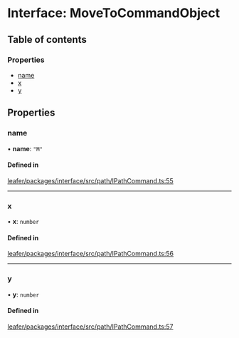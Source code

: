 # Interface: MoveToCommandObject

## Table of contents

### Properties

- [name](MoveToCommandObject.md#name)
- [x](MoveToCommandObject.md#x)
- [y](MoveToCommandObject.md#y)

## Properties

### name

• **name**: ``"M"``

#### Defined in

[leafer/packages/interface/src/path/IPathCommand.ts:55](https://github.com/leaferjs/leafer/blob/8d161c2/packages/interface/src/path/IPathCommand.ts#L55)

___

### x

• **x**: `number`

#### Defined in

[leafer/packages/interface/src/path/IPathCommand.ts:56](https://github.com/leaferjs/leafer/blob/8d161c2/packages/interface/src/path/IPathCommand.ts#L56)

___

### y

• **y**: `number`

#### Defined in

[leafer/packages/interface/src/path/IPathCommand.ts:57](https://github.com/leaferjs/leafer/blob/8d161c2/packages/interface/src/path/IPathCommand.ts#L57)
